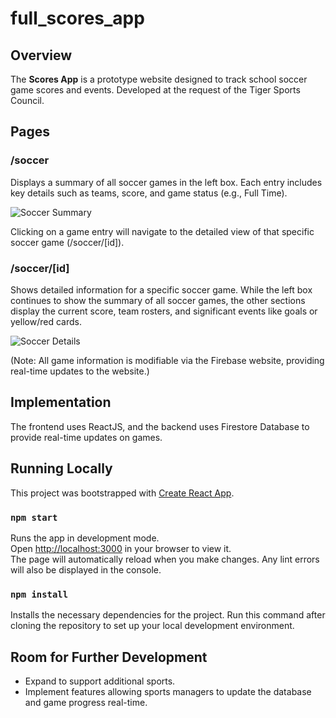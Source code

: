 # full_scores_app

## Overview
The **Scores App** is a prototype website designed to track school soccer game scores and events. Developed at the request of the Tiger Sports Council.

## Pages

### /soccer
Displays a summary of all soccer games in the left box. Each entry includes key details such as teams, score, and game status (e.g., Full Time). 

![Soccer Summary](https://lh3.googleusercontent.com/fife/ALs6j_GU8t_zx9fZSy0KCtB6vM8qr-gztye2XP6ee_npTtKj3zAtBGQ0QKhbsupV0K1QAw9-EzMYTki4B8mGGFh7YvZnNqRHDhHQeHRmZgNB7vurQ_ngrYVzM72NJs65ZJUwnnOQwpYwRcMtiE_9H0qtnrj0RfAtSkFeijGScoyRQr37A11BQDSO9PPfVPfotzd4tMb0ozWkvjXx_IUDNsprxxYRNe0P90AXTvlqK7B6eWmhBpq1z8vW1nZXjmtV5S6aL_-udks7N7LUkDpW_oucQ0qWvZT3YhEZyX7t5A57488qsYlwhRs1lYWsKFvw7NriEwqVI3mXaV20cwltW8M4_yi5sZxIV4BdyGJ4hReMkLIdqu4IwMHG6Zoqr4I_uRdiUWVc-4ilIfMIoLAvoZf27al-xRaUnVdcgPExA0DRr7ehzffLxcAmzpUsd_G8pNYxHc4cZPI2uQiQ2bU-E_D4LzhuMH5PvHpo7ncyTa2A7dapvgxVyBydcR4rhp5HPwskUoSn9Sdzj4V0XRKjIr9HNvqudibw4_WbcZx27nyiLOnTtxcuub5W123fErkKM50irgjUmNJT9BfQxu9xligrG_k5k-ojb7D3-XdX92G9OusLhT5mlJLqBMEOKIAWAUEgi5ZLe6PRTVtjsFnHzArX8ahWgnLS7OyNS3w1_wJFBRt4gZ8mP9JCbWnnFp7nVSNzttN6moE9d0Ss-Dxb7hrwzq2CZhNmZCzvPJ0z8IsJ6LNVF_FWVUQA5N4dTjsgs5Dtmkjw3O840wVTiE6RJ6FJ31VG9e5LJ7stdF9G1Rc4zUBtWfK0m8VBC5zQoKw1wGNcmeHp8Y1VZnz-Tgg9xdlrkTMFND2Dz7PaewPsC7QCvXHd5XlUNei5_kMlu9Y6I-K7dheVxspl1ubpxeOiODHqhbaSd4etgDOjRCDUj3zEkGZtIaZj6jUktak6KBa9x_i_1Cb4-PBJ4KFnlxOxZnXzZ6YLNibqSHoq2j5AykEYj3bIj1lHxD0S2iQXoPbJm_Qy6NUoLGqTowon_Ybdtbw4PSWP3qHJAO374YkTniW7mEbZsqMniLQfY29MYLyaHyUmx9rTnIKXI7V4ADwwsHJCYuQ37OBfVZ7urmG6f0wQhVxq5eSoNU4lJ8oNounQt76F0yCW96gRGZjAiGZzYyc2HYgyK4O8R1N-z_riR2l4EbFHGrTc5zfuKCrnl6TvffK-UZXmQCkSb3P4DL9pIKQKjQhA5nq7aWqQKRuWQCyVkXDmhTPxpx07Z7wV8ONealrPKVUJY06eoDCeqOhF0mTQ9kKzf-uB_lWjBHsKuDaC1B1d-UpzVHduo8o_Q_Pa4UDJVGh_FW6--acJEBKjlfBKld_UQ4z5dMwyPRIeBkbM1_ng5QMnlKsl2-i02LXh8pYUQhoympd_ZctwJz9oKqt7wQhRYswMT7e0q1DzA3RvWwxd1eBfiFko_LOOmMx2r0MCtBCleP4zyQLso9vLhSgLjiFWA-fuptwo0EAbM2YnP4SjyfzyymOS7Y9aohVQYhLf9kRxU082u6ZQLKvI3kq0UmMjZbUs7-axy_umoV4oOBc61DOgk4NDJ-zbrMY3rgXIL7L7jXVEAxxmPUsIYHcsU4a6SV3-ljM5SOfvvwy-3SIliiDowmWcz6oX1ADlj9lhDb60Rm7JChywyRnV7Gg6Q8SEbNsV=w3012-h1532)

Clicking on a game entry will navigate to the detailed view of that specific soccer game (/soccer/[id]).

### /soccer/[id]
Shows detailed information for a specific soccer game. While the left box continues to show the summary of all soccer games, the other sections display the current score, team rosters, and significant events like goals or yellow/red cards.

![Soccer Details](https://lh3.googleusercontent.com/fife/ALs6j_HZLcd2Sc0HvrlBYKUXnbjAHyTnaQOfmk_wpTs18RbIe4K5uI4jchb7YzfYnRm-_8VJ9SNlHvTW1PVbipVC-rs994x8bdKiYhleJKK7JINznxESmimGQySDM2HiRGA-6UjCWnKTrkRnD3vFUwN45QZM3U7DGQSD5DZVRtfOWDWa_4J5KsKo47c88di1gX7RbaYt9Hox-4CLAMJ8-6wPiZqGYrinm-4_DsPcefNJ56A-a2E18ZwRtNMUCbOFq1W8TtR-1z-W0qcfWmHqKJkb_ZYIUtSg5_iEjzv_DdoFbBIEIdnm5B5TYu2Fy-pjrvS_rqWfAXINqVUgtHEkKwsTzVKKy4QbcTQ5HqtKQXgn-lK35Kp8Gm9SRx_9_ErrWX_WzKWI3jVdevdWgbXQtS_NUdH9-SqOA0FvSXeHhFLfa1iRVVTZQ2Wk8BBXrdjgyRGGTeTFv0Now3WAmUUEhU3k0lpLAp2rr9YxdJ93ekMkPBsF2rdykYRnFqZIi5jmM5BF3YzgbAiiSKTeG2WiKGYUVG8iU44s_QvkZyXUm5Ww7AKDplaYiyRv9h5KNGKxM-iAUBoT3cXeoLDQv3L9DE9DX76S7GK5AOPh-7cYat6GJ5pszW7hOU5Rns-6AchuCC-ZBBR0-MooIMoFkURuwRR8RfPf2jyxJffRyuUGEVOQvu8fQtDRP7PZL9xyZCnP7lQ_rR5oMQENbUtvVSE-FUKRKNRbxurj-mMDKwXq2hmOPEIxmZXsP2oHN5zk3J3ywhrrzGCNp8G63lsNXsdaDau0X92eF7jr4cVzLT56R47k0C3cc6Op3bxe6RpNEtaIZNaYwrQZ75gQlolg5x4YSoHiBJU4e9F8nbAbCZxTS91lUM6zL90_fTtetJDvjwJBpSNPgjM57mPApsRC2OhAE5bMYXLBBNasm7PZb2MIrU3VahAG_047Kn9PyNEA3aiqHY-oCMUGLjYhcAJ2g6AMC_G-R3mSL5oeKnQdkYVF5acA3e6vv7ypR9c1Ubi23zWkubqwYegrLRBzKNqX_x2BGgb4pfXUhe7AA31v3iFHhQatMy4nnAXu67xLwoDnf_dbDt4JbBYN95LhQGCiqaHj5PP3V74_ITsI7R9-LwQqCcUEpOQ55Aht96FnromsUVViTqiej7YAmChhVvXjWd68wmbMW708djHsuEUt2LWYhhP5j5VnTUI3n8q9Y3izmEAiFXYas6VC_VEtftsu8ufTitmg-70eEuD0KYETZUDIg0S_FuWdXmv7wponnJmv2X93m6wOguirpatQrtTxl3H3iXjCo_UZzxKSMBEFZCrYl19c_Drsj5ZZyBhSmOjVervdMWJy_blLpyzwurQ5flryv3GeTCUMXyWdALWLXOHDcijW9ZMmFUj91EskgfvDRadz0uu4GFRmhnkMtSp4sxruqiDbdIa9Uu6GHjvYBmMbUhn67_AGojwx_kXaWKO5gOYSulHFMbXmt5bCKpkdEqK5sPUKmpZZjHXTuPEWEj2qQaagDGg5QTvXonRDwi9FInXhm_i_-fHdcJjgRx_G9alNStgm7TGNXP3HFkepzJkVYM3nZN8d5FRTyydyVbes3DqXA6JP1DaybxDQgRQvSH18FzesVEm34-wizbbo8awga0yeYQlYm1sqqaE-U_0J3MpQdPK0vINBMiv3sQ9PYdOY_Kf-eGWnV-Hn=w3012-h1532)

(Note: All game information is modifiable via the Firebase website, providing real-time updates to the website.)

## Implementation
The frontend uses ReactJS, and the backend uses Firestore Database to provide real-time updates on games.

## Running Locally

This project was bootstrapped with [Create React App](https://github.com/facebook/create-react-app).

### `npm start`
Runs the app in development mode.\
Open [http://localhost:3000](http://localhost:3000) in your browser to view it.\
The page will automatically reload when you make changes. Any lint errors will also be displayed in the console.

### `npm install`
Installs the necessary dependencies for the project. Run this command after cloning the repository to set up your local development environment.

## Room for Further Development
- Expand to support additional sports.
- Implement features allowing sports managers to update the database and game progress real-time.
